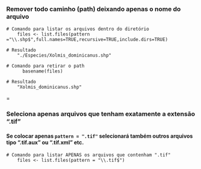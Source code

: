 ### Remover todo caminho (path) deixando apenas o nome do arquivo

````{r}
# Comando para listar os arquivos dentro do diretório
    files <- list.files(pattern ="\\.shp$",full.names=TRUE,recursive=TRUE,include.dirs=TRUE)

# Resultado
    "./Especies/Xolmis_dominicanus.shp" 

# Comando para retirar o path
      basename(files)

# Resultado
    "Xolmis_dominicanus.shp"
````

=

### Seleciona apenas arquivos que tenham exatamente a extensão “.tif”
#### Se colocar apenas `pattern = ".tif"` selecionará também outros arquivos tipo “.tif.aux” ou “.tif.xml” etc.
````{r}
# Comando para listar APENAS os arquivos que contenham ".tif"
    files <- list.files(pattern = "\\.tif$")
````

